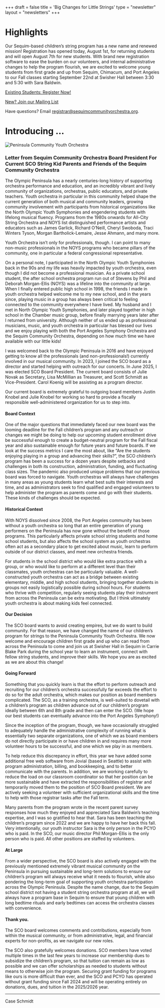 +++
draft = false
title = 'Big Changes for Little Strings'
type =  "newsletter"
layout = "newsletters"
+++

# Highlights

Our Sequim-based children’s string program has a new name and renewed mission!  Registration has opened today, August 1st, for returning students and will open August 7th for new students.  With brand new registration software to ease the burden on our volunteers, and internal administrative changes to help the program flourish, we are excited to welcome young students from first grade and up from Sequim, Chimacum, and Port Angeles to our Fall classes starting September 22nd at Swisher Hall between 3:30 and 5:30 with Sara Baldwin.

[Existing Students: Register Now!](https://jovial.org/pcyo/family)

[New? Join our Mailing List](https://docs.google.com/forms/d/e/1FAIpQLScurZKvTNpv0szRfphVk_cIhgXW5aps4tpTj1Ee50dNgMF8mw/viewform?usp=sharing&ouid=107459316929255460073)

Have questions? Email registrar@sequimcommunityorchestra.org.

# Introducing …

![Peninsula Community Youth Orchestra](/elements/logo-and-text.png)

### Letter from Sequim Community Orchestra Board President For Current SCO String Kid Parents and Friends of the Sequim Community Orchestra

The Olympic Peninsula has a nearly centuries-long history of supporting orchestra performance and education, and an incredibly vibrant and lively community of organizations, orchestras, public educators, and private teachers.  Youth orchestra in particular in this community helped shape the current generation of both musical and community leaders, growing community involvement with participants from historical organizations like the North Olympic Youth Symphonies and engendering students with lifelong musical fluency.  Programs from the 1980s onwards for All-City String Orchestra and NOYS list distinguished performance artists and educators such as James Garlick, Richard O’Neill, Cheryl Swoboda, Traci Winters Tyson, Morgan Bartholick-Lemaire, Jesse Ahmann, and many more.   

Youth Orchestra isn’t only for professionals, though.  I can point to many non-music professionals in the NOYS programs who became pillars of the community, one in particular a federal congressional representative. 

On a personal note, I participated in the North Olympic Youth Symphonies back in the 90s and my life was heavily impacted by youth orchestra, even though I did not become a professional musician.  As a private school student, the after school orchestra program run out of Stevens by Phil and Deborah Morgan-Ellis (NOYS) was a lifeline into the community at large.  When I finally entered public high school in 1998, the friends I made in youth orchestra helped welcome me to my new school, and in the years since, playing music in a group has always been critical to feeling connected to the community everywhere I have lived.  My husband and I met in North Olympic Youth Symphonies, and later played together in high school in the Chamber music group, before finally marrying years later after I returned from university.  Although neither of us ended up as professional musicians, music, and youth orchestra in particular has blessed our lives and we enjoy playing with both the Port Angeles Symphony Orchestra and the Sequim Community Orchestra, depending on how much time we have available with our little kids!

I was welcomed back to the Olympic Peninsula in 2016 and have enjoyed getting to know all the professionals (and non-professionals!) currently involved in our musical community. In 2023, I joined the SCO board as a director and started helping with outreach for our concerts.  In June 2025, I was elected SCO Board President.  The current board consists of Julie Novak as Secretary, Lisa McMillian as Treasurer, and Scott Schmidt as Vice-President.  Carol Koenig will be assisting as a program director.

Our current board is extremely grateful to outgoing board members Justin Knobel and Julie Knobel for working so hard to provide a fiscally responsible well-administered organization for us to step into.

#### Board Context
One of the major questions that immediately faced our new board was the looming deadline for the Fall children’s program and any outreach or changes we might be doing to help our upcoming student enrollment drive be successful enough to create a budget-neutral program for the Fall fiscal year and also sustainable enough for future years and future boards.  If we look at the success metrics I care the most about, like “Are the students enjoying playing in a group and advancing their skills?”, the SCO children’s program has been a success for a dozen years despite setbacks and challenges in both its construction, administration, funding, and fluctuating class sizes. The pandemic also produced unique problems that our previous board was forced to navigate. Youth orchestras will always have challenges in many areas as young students learn what best suits their interests and time, and as administrators seek to find qualified and engaged volunteers to help administer the program as parents come and go with their students.  These kinds of challenges should be expected.

#### Historical Context
With NOYS dissolved since 2008, the Port Angeles community has been without a youth orchestra so long that an entire generation of young performers on the Peninsula has now gone without the benefit of those programs.  This particularly affects private school string students and home school students, but also affects the school system as youth orchestras often act as a secondary place to get excited about music, learn to perform outside of our district classes, and meet new orchestra friends. 

For students in the school district who would like extra practice with a group, or who would like to perform at a different level than their classmates, youth orchestras can be particularly valuable. A well-constructed youth orchestra can act as a bridge between existing elementary, middle, and high school students, bringing together students in groups not easily logistically possible during school hours. For students who thrive with competition, regularly seeing students play their instrument from across the Peninsula can be extra motivating. But I think ultimately youth orchestra is about making kids feel connected.  

#### Our Decision
The SCO board wants to avoid creating empires, but we do want to build community.  For that reason, we have changed the name of our children’s program for strings to the Peninsula Community Youth Orchestra. We now welcome and encourage children first grade and up who can read from across the Peninsula to come and join us at Swisher Hall in Sequim in Carrie Blake Park during the school year to learn an instrument, connect with fellow string students, and improve their skills.  We hope you are as excited as we are about this change!

#### Going Forward
Something that you quickly learn is that the effort to perform outreach and recruiting for our children’s orchestra successfully far exceeds the effort to do so for the adult orchestra, which makes our position as board members complicated.  The SCO, as a training orchestra, is well-suited to dovetail with a children’s program as children advance out of our children’s program ideally between 6th and 8th grade and then can enter the SCO.  (We hope our best students can eventually advance into the Port Angeles Symphony!)  

Since the inception of the program, though, we have occasionally struggled to adequately handle the administrative complexity of running what is essentially two separate organizations, one of which we as board members do not directly participate in or have children in and requires many more volunteer hours to be successful, and one which we play in as members.  

To help reduce this discrepancy in effort, this year we have added some additional free web software from Jovial (based in Seattle) to assist with program administration, billing, and bookkeeping, and to better communicate with the parents.  In addition, we are working carefully to reduce the load on our classroom coordinator so that her position can be more sustainable and have extracted the responsibilities of registrar and temporarily moved them to the position of SCO Board president.  We are actively seeking a volunteer with sufficient organizational skills and the time to help with those registrar tasks after the Fall term. 

Many parents from the program wrote in the recent parent survey responses how much they enjoyed and appreciated Sara Baldwin’s teaching expertise, and I was so gratified to hear that.  Sara has been teaching the children’s program since 2022 and we are happy to have her back this fall.  Very intentionally, our youth instructor Sara is the only person in the PCYO who is paid.  In the SCO, our music director Phil Morgan-Ellis is the only person who is paid.  All other positions are staffed by volunteers.

#### At Large
From a wider perspective, the SCO board is also actively engaged with the previously mentioned extremely vibrant musical community on the Peninsula in pursuing sustainable and long-term solutions to ensure our children’s program will always receive what it needs to flourish, while also pondering the long-term goal of supporting youth orchestra participation across the Olympic Peninsula. Despite the name change, due to the Sequim school district not having a student string orchestra program at all, we will always have a program base in Sequim to ensure that young children with long bedtime rituals and early bedtimes can access the orchestra classes with convenience.  

#### Thank you.
The SCO board welcomes comments and contributions, especially from within the musical community, or from administrative, legal, and financial experts for non-profits, as we navigate our new roles. 

The SCO also gratefully welcomes donations.  SCO members have voted multiple times in the last few years to increase our membership dues to subsidize the children’s program, so that tuition can remain as low as possible and we can offer scholarships as needed to students without means to otherwise join the program. Securing grant funding for programs like ours is more difficult than ever, and the SCO and PCYO has operated without grant funding since Fall 2024 and will be operating entirely on donations, dues, and tuition in the 2025/2026 year. 

---------------
Case Schmidt



